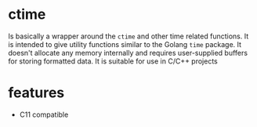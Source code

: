 # ctime

Is basically a wrapper around the `ctime` and other time related functions. It is intended to give utility functions similar to the Golang `time` package. It doesn't allocate any memory internally and requires user-supplied buffers for storing formatted data. It is suitable for use in C/C++ projects

# features

* C11 compatible